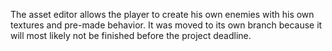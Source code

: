 The asset editor allows the player to create his own enemies with his own textures and pre-made behavior.
It was moved to its own branch because it will most likely not be finished before the project deadline.

